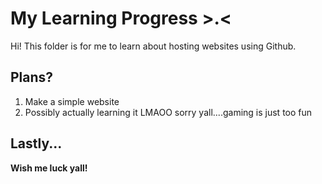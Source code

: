 # My Learning Progress >.<
Hi! This folder is for me to learn about hosting websites using Github. 

## Plans?
1. Make a simple website
2. Possibly actually learning it LMAOO sorry yall....gaming is just too fun

## Lastly...

<b> Wish me luck yall! <b>

